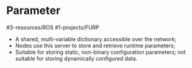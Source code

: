 # Parameter

#3-resources/ROS #1-projects/FURP 

- A shared, multi-variable dictionary accessible over the network;
- Nodes use this server to store and retrieve runtime parameters;
- Suitable for storing static, non-binary configuration parameters; not suitable for storing dynamically configured data.
